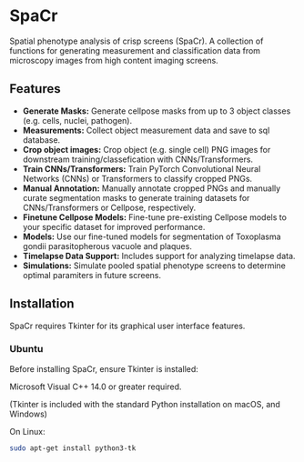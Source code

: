 # SpaCr
Spatial phenotype analysis of crisp screens (SpaCr). A collection of functions for generating measurement and classification data from microscopy images from high content imaging screens.

## Features

- **Generate Masks:** Generate cellpose masks from up to 3 object classes (e.g. cells, nuclei, pathogen).
- **Measurements:** Collect object measurement data and save to sql database.
- **Crop object images:** Crop object (e.g. single cell) PNG images for downstream training/classefication with CNNs/Transformers.
- **Train CNNs/Transformers:** Train PyTorch Convolutional Neural Networks (CNNs) or Transformers to classify cropped PNGs.
- **Manual Annotation:** Manually annotate cropped PNGs and manually curate segmentation masks to generate training datasets for CNNs/Transformers or Cellpose, respectively.
- **Finetune Cellpose Models:** Fine-tune pre-existing Cellpose models to your specific dataset for improved performance.
- **Models:** Use our fine-tuned models for segmentation of Toxoplasma gondii parasitopherous vacuole and plaques.
- **Timelapse Data Support:** Includes support for analyzing timelapse data.
- **Simulations:** Simulate pooled spatial phenotype screens to determine optimal paramiters in future screens. 

## Installation

SpaCr requires Tkinter for its graphical user interface features.

### Ubuntu

Before installing SpaCr, ensure Tkinter is installed:

Microsoft Visual C++ 14.0 or greater required.

(Tkinter is included with the standard Python installation on macOS, and Windows)

On Linux:

```bash
sudo apt-get install python3-tk